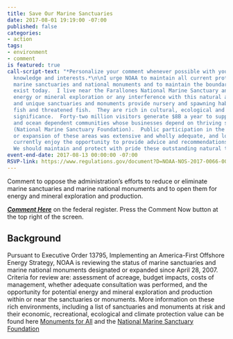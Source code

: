 ```yaml
---
title: Save Our Marine Sanctuaries
date: 2017-08-01 19:19:00 -07:00
published: false
categories:
- action
tags:
- environment
- comment
is featured: true
call-script-text: "*Personalize your comment whenever possible with your own experiences,
  knowledge and interests.*\n\nI urge NOAA to maintain all current protections for
  marine sanctuaries and national monuments and to maintain the boundaries as they
  exist today.  I live near the Farallones National Marine Sanctuary and oppose allowing
  energy or mineral exploration or any interference with this natural area.  The exquisite
  and unique sanctuaries and monuments provide nursery and spawning habitat for commercial
  fish and threatened fish.  They are rich in cultural, ecological and scientific
  significance.  Forty-two million visitors generate $8B a year to support coastal
  and ocean dependent communities whose businesses depend on thriving sanctuaries
  (National Marine Sanctuary Foundation).  Public participation in the designation
  or expansion of these areas was extensive and wholly adequate, and local communities
  currently enjoy the opportunity to provide advice and recommendations on their management.
  We should maintain and protect with pride these outstanding natural treasures.    "
event-end-date: 2017-08-13 00:00:00 -07:00
RSVP-link: https://www.regulations.gov/document?D=NOAA-NOS-2017-0066-0001
---
```


Comment to oppose the administration’s efforts to reduce or eliminate marine sanctuaries and marine national monuments and to open them for energy and mineral exploration and production.   

[**_Comment Here_**](https://www.regulations.gov/document?D=NOAA-NOS-2017-0066-0001) on the federal register. Press the Comment Now button at the top right of the screen.

## Background

Pursuant to Executive Order 13795, Implementing an America-First Offshore Energy Strategy, NOAA is reviewing the status of marine sanctuaries and marine national monuments designated or expanded since April 28, 2007.  Criteria for review are: assessment of acreage, budget impacts, costs of management, whether adequate consultation was performed, and the opportunity for potential energy and mineral exploration and production within or near the sanctuaries or monuments. More information on these rich environments, including a list of sanctuaries and monuments at risk and their economic, recreational, ecological and climate protection value can be found here [Monuments for All](http://monumentsforall.org/marine/) and  the [National Marine Sanctuary Foundation](https://www.marinesanctuary.org/take-action/advocate/standupformarinesanctuaries/)

